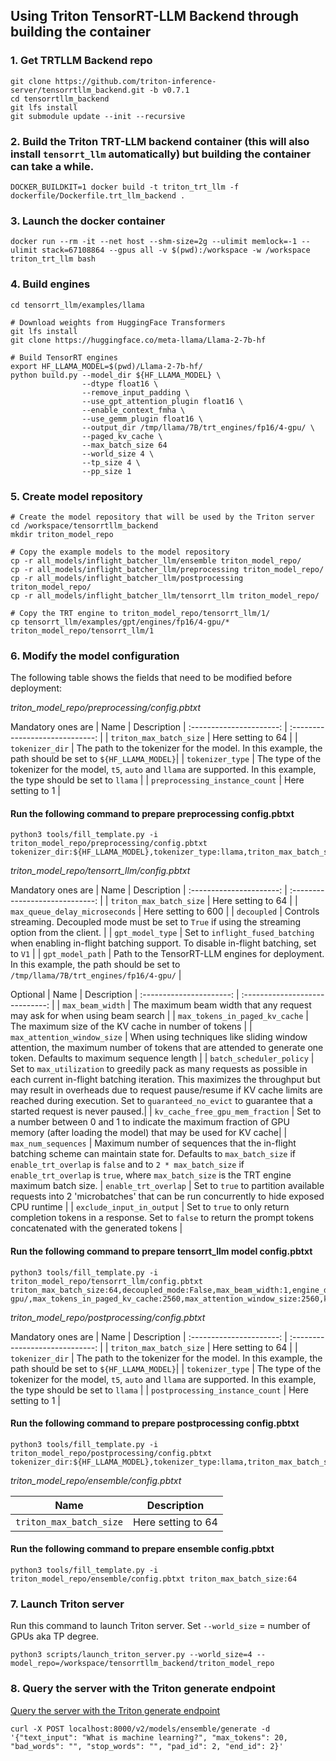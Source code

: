 ## Using Triton TensorRT-LLM Backend through building the container

### 1. Get TRTLLM Backend repo
```
git clone https://github.com/triton-inference-server/tensorrtllm_backend.git -b v0.7.1
cd tensorrtllm_backend
git lfs install
git submodule update --init --recursive
```

### 2. Build the Triton TRT-LLM backend container (this will also install `tensorrt_llm` automatically) but building the container can take a while.

```
DOCKER_BUILDKIT=1 docker build -t triton_trt_llm -f dockerfile/Dockerfile.trt_llm_backend .
```

### 3. Launch the docker container
```
docker run --rm -it --net host --shm-size=2g --ulimit memlock=-1 --ulimit stack=67108864 --gpus all -v $(pwd):/workspace -w /workspace  triton_trt_llm bash
```

### 4. Build engines
```
cd tensorrt_llm/examples/llama

# Download weights from HuggingFace Transformers
git lfs install
git clone https://huggingface.co/meta-llama/Llama-2-7b-hf

# Build TensorRT engines
export HF_LLAMA_MODEL=$(pwd)/Llama-2-7b-hf/
python build.py --model_dir ${HF_LLAMA_MODEL} \
                --dtype float16 \
                --remove_input_padding \
                --use_gpt_attention_plugin float16 \
                --enable_context_fmha \
                --use_gemm_plugin float16 \
                --output_dir /tmp/llama/7B/trt_engines/fp16/4-gpu/ \
                --paged_kv_cache \
                --max_batch_size 64
                --world_size 4 \
                --tp_size 4 \
                --pp_size 1
```

### 5. Create model repository
```
# Create the model repository that will be used by the Triton server
cd /workspace/tensorrtllm_backend
mkdir triton_model_repo

# Copy the example models to the model repository
cp -r all_models/inflight_batcher_llm/ensemble triton_model_repo/
cp -r all_models/inflight_batcher_llm/preprocessing triton_model_repo/
cp -r all_models/inflight_batcher_llm/postprocessing triton_model_repo/
cp -r all_models/inflight_batcher_llm/tensorrt_llm triton_model_repo/

# Copy the TRT engine to triton_model_repo/tensorrt_llm/1/
cp tensorrt_llm/examples/gpt/engines/fp16/4-gpu/* triton_model_repo/tensorrt_llm/1
```

### 6. Modify the model configuration
The following table shows the fields that need to be modified before deployment:

*triton_model_repo/preprocessing/config.pbtxt*

Mandatory ones are
| Name | Description
| :----------------------: | :-----------------------------: |
| `triton_max_batch_size` | Here setting to 64 |
| `tokenizer_dir` | The path to the tokenizer for the model. In this example, the path should be set to `${HF_LLAMA_MODEL}`|
| `tokenizer_type` | The type of the tokenizer for the model, `t5`, `auto` and `llama` are supported. In this example, the type should be set to `llama` |
| `preprocessing_instance_count` | Here setting to 1 |

#### Run the following command to prepare preprocessing config.pbtxt
```
python3 tools/fill_template.py -i triton_model_repo/preprocessing/config.pbtxt tokenizer_dir:${HF_LLAMA_MODEL},tokenizer_type:llama,triton_max_batch_size:64,preprocessing_instance_count:1
```


*triton_model_repo/tensorrt_llm/config.pbtxt*

Mandatory ones are
| Name | Description
| :----------------------: | :-----------------------------: |
| `triton_max_batch_size` | Here setting to 64 |
| `max_queue_delay_microseconds` | Here setting to 600 |
| `decoupled` | Controls streaming. Decoupled mode must be set to `True` if using the streaming option from the client. |
| `gpt_model_type` | Set to `inflight_fused_batching` when enabling in-flight batching support. To disable in-flight batching, set to `V1` |
| `gpt_model_path` | Path to the TensorRT-LLM engines for deployment. In this example, the path should be set to `/tmp/llama/7B/trt_engines/fp16/4-gpu/` |

Optional
| Name | Description
| :----------------------: | :-----------------------------: |
| `max_beam_width` | The maximum beam width that any request may ask for when using beam search |
| `max_tokens_in_paged_kv_cache` | The maximum size of the KV cache in number of tokens |
| `max_attention_window_size` | When using techniques like sliding window attention, the maximum number of tokens that are attended to generate one token. Defaults to maximum sequence length |
| `batch_scheduler_policy` | Set to `max_utilization` to greedily pack as many requests as possible in each current in-flight batching iteration. This maximizes the throughput but may result in overheads due to request pause/resume if KV cache limits are reached during execution. Set to `guaranteed_no_evict` to guarantee that a started request is never paused.|
| `kv_cache_free_gpu_mem_fraction` | Set to a number between 0 and 1 to indicate the maximum fraction of GPU memory (after loading the model) that may be used for KV cache|
| `max_num_sequences` | Maximum number of sequences that the in-flight batching scheme can maintain state for. Defaults to `max_batch_size` if `enable_trt_overlap` is `false` and to `2 * max_batch_size` if `enable_trt_overlap` is `true`, where `max_batch_size` is the TRT engine maximum batch size.
| `enable_trt_overlap` | Set to `true` to partition available requests into 2 'microbatches' that can be run concurrently to hide exposed CPU runtime |
| `exclude_input_in_output` | Set to `true` to only return completion tokens in a response. Set to `false` to return the prompt tokens concatenated with the generated tokens  |

#### Run the following command to prepare tensorrt_llm model config.pbtxt

```
python3 tools/fill_template.py -i triton_model_repo/tensorrt_llm/config.pbtxt triton_max_batch_size:64,decoupled_mode:False,max_beam_width:1,engine_dir:/tmp/llama/7B/trt_engines/fp16/4-gpu/,max_tokens_in_paged_kv_cache:2560,max_attention_window_size:2560,kv_cache_free_gpu_mem_fraction:0.5,exclude_input_in_output:True,enable_kv_cache_reuse:False,batching_strategy:inflight_batching,max_queue_delay_microseconds:600
```

*triton_model_repo/postprocessing/config.pbtxt*

Mandatory ones are
| Name | Description
| :----------------------: | :-----------------------------: |
| `triton_max_batch_size` | Here setting to 64 |
| `tokenizer_dir` | The path to the tokenizer for the model. In this example, the path should be set to `${HF_LLAMA_MODEL}`|
| `tokenizer_type` | The type of the tokenizer for the model, `t5`, `auto` and `llama` are supported. In this example, the type should be set to `llama` |
| `postprocessing_instance_count` | Here setting to 1 |

#### Run the following command to prepare postprocessing config.pbtxt
```
python3 tools/fill_template.py -i triton_model_repo/postprocessing/config.pbtxt tokenizer_dir:${HF_LLAMA_MODEL},tokenizer_type:llama,triton_max_batch_size:64,postprocessing_instance_count:1
```

*triton_model_repo/ensemble/config.pbtxt*

| Name | Description
| :----------------------: | :-----------------------------: |
| `triton_max_batch_size` | Here setting to 64 |

#### Run the following command to prepare ensemble config.pbtxt
```
python3 tools/fill_template.py -i triton_model_repo/ensemble/config.pbtxt triton_max_batch_size:64
```

### 7. Launch Triton server

Run this command to launch Triton server. Set `--world_size` = number of GPUs aka TP degree.

```
python3 scripts/launch_triton_server.py --world_size=4 --model_repo=/workspace/tensorrtllm_backend/triton_model_repo
```

### 8. Query the server with the Triton generate endpoint
[Query the server with the Triton generate endpoint](https://github.com/triton-inference-server/tensorrtllm_backend#query-the-server-with-the-triton-generate-endpoint)

```
curl -X POST localhost:8000/v2/models/ensemble/generate -d '{"text_input": "What is machine learning?", "max_tokens": 20, "bad_words": "", "stop_words": "", "pad_id": 2, "end_id": 2}'
```
